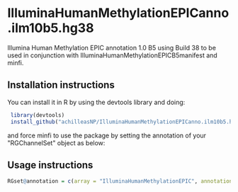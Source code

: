 # IlluminaHumanMethylationEPICanno.ilm10b5.hg38

Illumina Human Methylation EPIC annotation 1.0 B5 using Build 38 to be used in conjunction with IlluminaHumanMethylationEPICB5manifest and minfi.

## Installation instructions
You can install it in R by using the devtools library and doing:

```r
 library(devtools)
 install_github("achilleasNP/IlluminaHumanMethylationEPICanno.ilm10b5.hg38")
 ```
and force minfi to use the package by setting the annotation of your "RGChannelSet" object as below:

## Usage instructions

```r
RGset@annotation = c(array = "IlluminaHumanMethylationEPIC", annotation = "ilm10b5.hg38")
```
